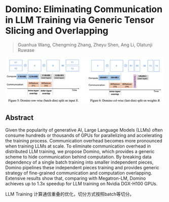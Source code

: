 # Domino: Eliminating Communication in LLM Training via Generic Tensor Slicing and Overlapping

> Guanhua Wang, Chengming Zhang, Zheyu Shen, Ang Li, Olatunji Ruwase

![](fig5.png)

## Abstract

Given the popularity of generative AI, Large Language Models (LLMs) often
consume hundreds or thousands of GPUs for parallelizing and accelerating the
training process. Communication overhead becomes more pronounced when training
LLMs at scale. To eliminate communication overhead in distributed LLM training,
we propose Domino, which provides a generic scheme to hide communication behind
computation. By breaking data dependency of a single batch training into
smaller independent pieces, Domino pipelines these independent pieces training
and provides generic strategy of fine-grained communication and computation
overlapping. Extensive results show that, comparing with Megatron-LM, Domino
achieves up to 1.3x speedup for LLM training on Nvidia DGX-H100 GPUs.

LLM Training 计算通信重叠的优化，切分方式按照batch等切分。